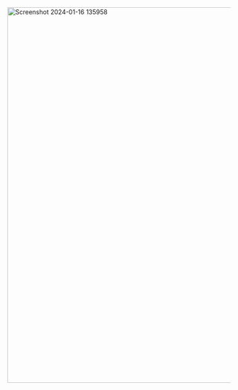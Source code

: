 <img width="849" alt="Screenshot 2024-01-16 135958" src="https://github.com/azap2124/coffee_sales_dashboard_excel/assets/126125206/3a4817ef-2510-4962-a36a-a5584912f33f">

